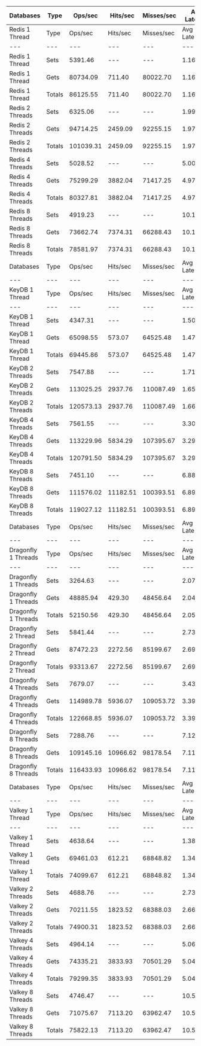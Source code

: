 | Databases | Type | Ops/sec | Hits/sec | Misses/sec | Avg Latency | p50 Latency | p99 Latency | p99.9 Latency | KB/sec |
| --- | --- | --- | --- | --- | --- | --- | --- | --- | --- |
| Redis 1 Thread | Type | Ops/sec | Hits/sec | Misses/sec | Avg Latency | p50 Latency | p99 Latency | p99.9 Latency | KB/sec |
| --- | --- | --- | --- | --- | --- | --- | --- | --- | --- |
Redis 1 Thread | Sets | 5391.46 | --- | --- | 1.16472 | 1.18300 | 2.12700 | 5.50300 | 2947.61 |
Redis 1 Thread | Gets | 80734.09 | 711.40 | 80022.70 | 1.16078 | 1.18300 | 2.09500 | 4.73500 | 3498.93 |
Redis 1 Thread | Totals | 86125.55 | 711.40 | 80022.70 | 1.16103 | 1.18300 | 2.09500 | 4.76700 | 6446.54 |
Redis 2 Threads | Sets | 6325.06 | --- | --- | 1.99363 | 1.95900 | 3.32700 | 10.36700 | 3458.04 |
Redis 2 Threads | Gets | 94714.25 | 2459.09 | 92255.15 | 1.97744 | 1.94300 | 3.39100 | 9.72700 | 4921.85 |
Redis 2 Threads | Totals | 101039.31 | 2459.09 | 92255.15 | 1.97846 | 1.94300 | 3.39100 | 9.79100 | 8379.89 |
Redis 4 Threads | Sets | 5028.52 | --- | --- | 5.00445 | 4.99100 | 8.44700 | 15.35900 | 2749.20 |
Redis 4 Threads | Gets | 75299.29 | 3882.04 | 71417.25 | 4.97778 | 4.92700 | 8.38300 | 16.76700 | 4882.12 |
Redis 4 Threads | Totals | 80327.81 | 3882.04 | 71417.25 | 4.97945 | 4.95900 | 8.38300 | 16.63900 | 7631.32 |
Redis 8 Threads | Sets | 4919.23 | --- | --- | 10.15977 | 9.98300 | 20.09500 | 42.75100 | 2689.44 |
Redis 8 Threads | Gets | 73662.74 | 7374.31 | 66288.43 | 10.16207 | 9.98300 | 21.11900 | 43.77500 | 6574.81 |
Redis 8 Threads | Totals | 78581.97 | 7374.31 | 66288.43 | 10.16193 | 9.98300 | 21.11900 | 43.77500 | 9264.25 |
| Databases | Type | Ops/sec | Hits/sec | Misses/sec | Avg Latency | p50 Latency | p99 Latency | p99.9 Latency | KB/sec |
| --- | --- | --- | --- | --- | --- | --- | --- | --- | --- |
| KeyDB 1 Thread | Type | Ops/sec | Hits/sec | Misses/sec | Avg Latency | p50 Latency | p99 Latency | p99.9 Latency | KB/sec |
| --- | --- | --- | --- | --- | --- | --- | --- | --- | --- |
KeyDB 1 Thread | Sets | 4347.31 | --- | --- | 1.50192 | 1.44700 | 2.52700 | 7.61500 | 2376.76 |
KeyDB 1 Thread | Gets | 65098.55 | 573.07 | 64525.48 | 1.47617 | 1.43900 | 2.36700 | 6.27100 | 2821.02 |
KeyDB 1 Thread | Totals | 69445.86 | 573.07 | 64525.48 | 1.47778 | 1.43900 | 2.36700 | 6.52700 | 5197.78 |
KeyDB 2 Threads | Sets | 7547.88 | --- | --- | 1.71364 | 1.51900 | 4.86300 | 18.68700 | 4126.58 |
KeyDB 2 Threads | Gets | 113025.25 | 2937.76 | 110087.49 | 1.65829 | 1.51900 | 4.41500 | 10.23900 | 5875.03 |
KeyDB 2 Threads | Totals | 120573.13 | 2937.76 | 110087.49 | 1.66176 | 1.51900 | 4.41500 | 11.00700 | 10001.60 |
KeyDB 4 Threads | Sets | 7561.55 | --- | --- | 3.30718 | 3.18300 | 7.45500 | 15.99900 | 4134.06 |
KeyDB 4 Threads | Gets | 113229.96 | 5834.29 | 107395.67 | 3.29513 | 3.18300 | 7.45500 | 16.19100 | 7339.76 |
KeyDB 4 Threads | Totals | 120791.50 | 5834.29 | 107395.67 | 3.29588 | 3.18300 | 7.45500 | 16.19100 | 11473.82 |
KeyDB 8 Threads | Sets | 7451.10 | --- | --- | 6.88851 | 6.52700 | 17.40700 | 50.43100 | 4073.67 |
KeyDB 8 Threads | Gets | 111576.02 | 11182.51 | 100393.51 | 6.89318 | 6.52700 | 17.53500 | 50.17500 | 9965.19 |
KeyDB 8 Threads | Totals | 119027.12 | 11182.51 | 100393.51 | 6.89289 | 6.52700 | 17.53500 | 50.43100 | 14038.85 |
| Databases | Type | Ops/sec | Hits/sec | Misses/sec | Avg Latency | p50 Latency | p99 Latency | p99.9 Latency | KB/sec |
| --- | --- | --- | --- | --- | --- | --- | --- | --- | --- |
| Dragonfly 1 Threads | Type | Ops/sec | Hits/sec | Misses/sec | Avg Latency | p50 Latency | p99 Latency | p99.9 Latency | KB/sec |
| --- | --- | --- | --- | --- | --- | --- | --- | --- | --- |
Dragonfly 1 Threads | Sets | 3264.63 | --- | --- | 2.07464 | 1.81500 | 4.63900 | 9.53500 | 1784.83 |
Dragonfly 1 Threads | Gets | 48885.94 | 429.30 | 48456.64 | 2.04951 | 1.80700 | 4.51100 | 8.31900 | 2117.93 |
Dragonfly 1 Threads | Totals | 52150.56 | 429.30 | 48456.64 | 2.05109 | 1.80700 | 4.54300 | 8.44700 | 3902.76 |
Dragonfly 2 Thread | Sets | 5841.44 | --- | --- | 2.73487 | 2.65500 | 7.58300 | 24.57500 | 3193.63 |
Dragonfly 2 Thread | Gets | 87472.23 | 2272.56 | 85199.67 | 2.69363 | 2.65500 | 7.26300 | 13.95100 | 4546.27 |
Dragonfly 2 Thread | Totals | 93313.67 | 2272.56 | 85199.67 | 2.69621 | 2.65500 | 7.26300 | 14.46300 | 7739.90 |
Dragonfly 4 Threads | Sets | 7679.07 | --- | --- | 3.43163 | 3.56700 | 8.83100 | 20.09500 | 4198.31 |
Dragonfly 4 Threads | Gets | 114989.78 | 5936.07 | 109053.72 | 3.39544 | 3.55100 | 8.25500 | 18.43100 | 7459.42 |
Dragonfly 4 Threads | Totals | 122668.85 | 5936.07 | 109053.72 | 3.39771 | 3.55100 | 8.31900 | 18.68700 | 11657.73 |
Dragonfly 8 Threads | Sets | 7288.76 | --- | --- | 7.12457 | 6.68700 | 23.55100 | 59.64700 | 3984.92 |
Dragonfly 8 Threads | Gets | 109145.16 | 10966.62 | 98178.54 | 7.11348 | 6.65500 | 23.80700 | 59.39100 | 9762.03 |
Dragonfly 8 Threads | Totals | 116433.93 | 10966.62 | 98178.54 | 7.11417 | 6.65500 | 23.80700 | 59.39100 | 13746.95 |
| Databases | Type | Ops/sec | Hits/sec | Misses/sec | Avg Latency | p50 Latency | p99 Latency | p99.9 Latency | KB/sec |
| --- | --- | --- | --- | --- | --- | --- | --- | --- | --- |
| Valkey 1 Thread | Type | Ops/sec | Hits/sec | Misses/sec | Avg Latency | p50 Latency | p99 Latency | p99.9 Latency | KB/sec |
| --- | --- | --- | --- | --- | --- | --- | --- | --- | --- |
Valkey 1 Thread | Sets | 4638.64 | --- | --- | 1.38963 | 1.27100 | 2.22300 | 14.14300 | 2536.03 |
Valkey 1 Thread | Gets | 69461.03 | 612.21 | 68848.82 | 1.34672 | 1.26300 | 2.19100 | 5.21500 | 3010.44 |
Valkey 1 Thread | Totals | 74099.67 | 612.21 | 68848.82 | 1.34940 | 1.26300 | 2.19100 | 5.82300 | 5546.47 |
Valkey 2 Threads | Sets | 4688.76 | --- | --- | 2.73187 | 2.49500 | 6.87900 | 18.94300 | 2563.44 |
Valkey 2 Threads | Gets | 70211.55 | 1823.52 | 68388.03 | 2.66454 | 2.49500 | 6.46300 | 12.03100 | 3648.87 |
Valkey 2 Threads | Totals | 74900.31 | 1823.52 | 68388.03 | 2.66875 | 2.49500 | 6.46300 | 12.54300 | 6212.30 |
Valkey 4 Threads | Sets | 4964.14 | --- | --- | 5.06415 | 5.02300 | 7.00700 | 20.35100 | 2714.00 |
Valkey 4 Threads | Gets | 74335.21 | 3833.93 | 70501.29 | 5.04095 | 4.99100 | 7.07100 | 18.43100 | 4820.41 |
Valkey 4 Threads | Totals | 79299.35 | 3833.93 | 70501.29 | 5.04240 | 4.99100 | 7.03900 | 18.55900 | 7534.41 |
Valkey 8 Threads | Sets | 4746.47 | --- | --- | 10.57468 | 10.23900 | 25.72700 | 52.47900 | 2594.99 |
Valkey 8 Threads | Gets | 71075.67 | 7113.20 | 63962.47 | 10.52859 | 10.23900 | 25.85500 | 47.87100 | 6342.83 |
Valkey 8 Threads | Totals | 75822.13 | 7113.20 | 63962.47 | 10.53148 | 10.23900 | 25.85500 | 48.12700 | 8937.82 |
